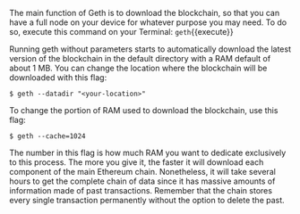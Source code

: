 The main function of Geth is to download the blockchain, so that you can have a full node on your device for whatever purpose you may need. To do so, execute this command on your Terminal:
`geth`{{execute}}

Running geth without parameters starts to automatically download the latest version of the blockchain in the default directory with a RAM default of about 1 MB. You can change the location where the blockchain will be downloaded with this flag:

```
$ geth --datadir "<your-location>"
```
To change the portion of RAM used to download the blockchain, use this flag:

```
$ geth --cache=1024
```

The number in this flag is how much RAM you want to dedicate exclusively to this process. The more you give it, the faster it will download each component of the main Ethereum chain. Nonetheless, it will take several hours to get the complete chain of data since it has massive amounts of information made of past transactions. Remember that the chain stores every single transaction permanently without the option to delete the past.